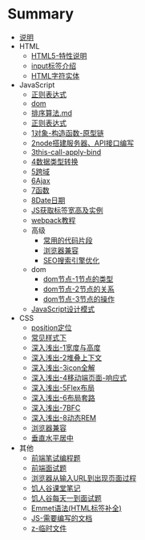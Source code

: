 # Summary

* [说明](readme.md)
* HTML
  - [HTML5-特性说明](/doc/HTML5-特性说明.md)   
  - [input标签介绍](/doc/HTML5-input标签介绍.md)   
  - [HTML字符实体](/doc/html/HTML字符实体.md)
* JavaScript  
  * [正则表达式](/doc/JavaScript/JS-正则表达式.md) 
  * [dom](/doc/JavaScript/dom.md) 
  * [排序算法.md](/doc/JavaScript/JS-排序算法.md) 
  * [正则表达式](/doc/JavaScript/JS-正则表达式.md) 
  * [1对象-构造函数-原型链](/doc/JavaScript/JS-1对象-构造函数-原型链.md) 
  * [2node搭建服务器、API接口编写](/doc/JavaScript/JS-2node搭建服务器、API接口编写.md) 
  * [3this-call-apply-bind](/doc/JavaScript/JS-3this-call-apply-bind.md) 
  * [4数据类型转换](/doc/JavaScript/JS-4数据类型转换.md) 
  * [5跨域](/doc/JavaScript/JS-5跨域.md) 
  * [6Ajax](/doc/JavaScript/6Ajax.md) 
  * [7函数](/doc/JavaScript/JS-7函数.md) 
  * [8Date日期](/doc/JavaScript/JS-8Date日期.md) 
  * [JS获取标签宽高及实例](/doc/JavaScript/JS获取标签宽高及实例.md) 
  * [webpack教程](/doc/JavaScript/webpack教程.md) 
  * 高级
    - [常用的代码片段](/doc/JavaScript/advanced/常用的代码片段.md) 
    - [浏览器兼容](/doc/JavaScript/advanced/浏览器兼容.md) 
    - [SEO搜索引擎优化](/doc/JavaScript/advanced/html-SEO搜索引擎优化.md) 
  * dom
    - [dom节点-1节点的类型](/doc/JavaScript/dom/dom-1节点的类型.md)
    - [dom节点-2节点的关系](/doc/JavaScript/dom/dom-2节点的关系.md)
    - [dom节点-3节点的操作](/doc/JavaScript/dom/dom-3节点的操作.md)
  * [JavaScript设计模式](/doc/JavaScript/designPattern/设计模式文档.md)
* CSS
  - [position定位](/doc/css/CSS-定位.md)
  - [常见样式下](/doc/css/CSS常见样式下.md)
  - [深入浅出-1宽度与高度](/doc/css/CSS深入浅出-1宽度与高度笔记.md)
  - [深入浅出-2堆叠上下文](/doc/css/CSS深入浅出-2堆叠上下文.md)
  - [深入浅出-3icon全解](/doc/css/CSS深入浅出-3icon全解.md)
  - [深入浅出-4移动端页面-响应式](/doc/css/CSS深入浅出-4移动端页面-响应式.md)
  - [深入浅出-5Flex布局](/doc/css/CSS深入浅出-5Flex布局.md)
  - [深入浅出-6布局套路](/doc/css/CSS深入浅出-6布局套路.md)
  - [深入浅出-7BFC](/doc/css/CSS深入浅出-7BFC.md)
  - [深入浅出-8动态REM](/doc/css/CSS深入浅出-8动态REM.md)
  - [浏览器兼容](/doc/css/CSS-浏览器兼容.md)
  - [垂直水平居中](/doc/css/CSS垂直水平居中.md)
* 其他
  - [前端笔试编程题](/doc/other/前端笔试编程题.md)
  - [前端面试题](/doc/other/前端面试题.md)
  - [浏览器从输入URL到出现页面过程](/doc/other/浏览器从输入URL到出现页面过程.md)
  - [饥人谷课堂笔记](/doc/other/饥人谷课堂笔记.md)
  - [饥人谷每天一到面试题](/doc/other/饥人谷每天一到面试题.md)
  - [Emmet语法(HTML标签补全)](/doc/other/Emmet语法(HTML标签补全).md)
  - [JS-需要编写的文档](/doc/other/JS-需要编写的文档.md)
  - [z-临时文件](/doc/other/z-临时文件.md)